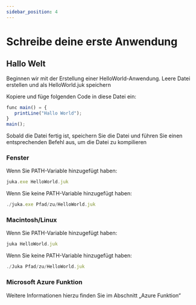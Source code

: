 ```yaml
---
sidebar_position: 4
---
```


# Schreibe deine erste Anwendung

## Hallo Welt
Beginnen wir mit der Erstellung einer HelloWorld-Anwendung. Leere Datei erstellen und als HelloWorld.juk speichern

Kopiere und füge folgenden Code in diese Datei ein:

```jsx
func main() = {
   printLine("Hallo World");
}
main();
```

Sobald die Datei fertig ist, speichern Sie die Datei und führen Sie einen entsprechenden Befehl aus, um die Datei zu kompilieren


### Fenster
Wenn Sie PATH-Variable hinzugefügt haben:

```jsx
juka.exe HelloWorld.juk
```

Wenn Sie keine PATH-Variable hinzugefügt haben:
```jsx
./juka.exe Pfad/zu/HelloWorld.juk
```

### Macintosh/Linux

Wenn Sie PATH-Variable hinzugefügt haben:

```jsx
juka HelloWorld.juk
```

Wenn Sie keine PATH-Variable hinzugefügt haben:
```jsx
./Juka Pfad/zu/HelloWorld.juk
```

### Microsoft Azure Funktion
Weitere Informationen hierzu finden Sie im Abschnitt „Azure Funktion“